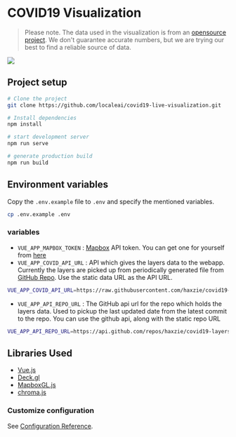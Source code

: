 # COVID19 Visualization
> Please note. The data used in the visualization is from an [opensource project](https://github.com/ExpDev07/coronavirus-tracker-api). We don't guarantee accurate numbers, but we are trying our best to find a reliable source of data.

![](https://github.com/localeai/covid19-live-visualization/raw/master/public/meta.png)
## Project setup
```bash
# Clone the project
git clone https://github.com/localeai/covid19-live-visualization.git

# Install dependencies
npm install

# start development server
npm run serve

# generate production build
npm run build
```

## Environment variables
Copy the `.env.example` file to `.env` and specify the mentioned variables.
```bash
cp .env.example .env
```
### variables
- `VUE_APP_MAPBOX_TOKEN` : [Mapbox](https://mapbox.com) API token. You can get one for yourself from [here](https://docs.mapbox.com/help/how-mapbox-works/access-tokens/)
- `VUE_APP_COVID_API_URL` : API which gives the layers data to the webapp. Currently the layers are picked up from periodically generated file from [GitHub Repo](https://github.com/covid19-layers-api). Use the static data URL as the API URL.
```bash
VUE_APP_COVID_API_URL=https://raw.githubusercontent.com/haxzie/covid19-layers-api/master/data/layers
```
- `VUE_APP_API_REPO_URL` : The GitHub api url for the repo which holds the layers data. Used to pickup the last updated date from the latest commit to the repo. You can use the github api, along with the static repo URL
```bash
VUE_APP_API_REPO_URL=https://api.github.com/repos/haxzie/covid19-layers-api
```
## Libraries Used
- [Vue.js](https://github.com/vuejs/vue)
- [Deck.gl](https://github.com/uber/deck.gl)
- [MapboxGL.js](https://github.com/mapbox/mapbox-gl-js)
- [chroma.js](https://github.com/gka/chroma.js)

### Customize configuration
See [Configuration Reference](https://cli.vuejs.org/config/).
